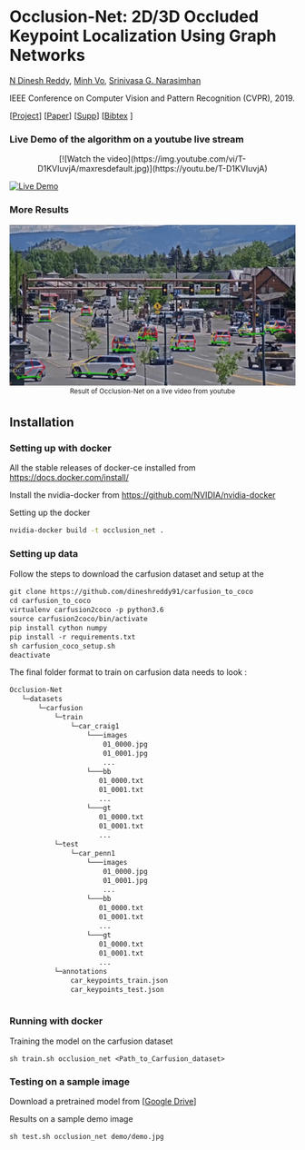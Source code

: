 Occlusion-Net: 2D/3D Occluded Keypoint Localization Using Graph Networks 
======================

[N Dinesh Reddy](http://cs.cmu.edu/~dnarapur), [Minh Vo](http://cs.cmu.edu/~mvo), [Srinivasa G. Narasimhan](http://www.cs.cmu.edu/~srinivas/)

IEEE Conference on Computer Vision and Pattern Recognition (CVPR), 2019. 

[[Project](http://www.cs.cmu.edu/~ILIM/projects/IM/CarFusion/cvpr2019/index.html)] [[Paper](http://www.cs.cmu.edu/~ILIM/publications/PDFs/RVN-CVPR19.pdf)] [[Supp](http://www.cs.cmu.edu/~ILIM/projects/IM/CarFusion/pdf/occlusion_net_supp.pdf)] [[Bibtex](http://www.cs.cmu.edu/~ILIM/projects/IM/CarFusion/occlusion_net.bib) ]

### Live Demo of the algorithm on a youtube live stream

<p align="center">
[![Watch the video](https://img.youtube.com/vi/T-D1KVIuvjA/maxresdefault.jpg)](https://youtu.be/T-D1KVIuvjA)

[![Live Demo](http://img.youtube.com/vi/1EiC9bvVGnk/0.jpg)](https://www.youtube.com/embed/v3dcMKbw_wI "Click to play the live Demo")
</p>

### More Results
<p align="center">
    <img src="data/demo1.gif", width="600">
    <br>
    <sup>Result of Occlusion-Net on a live video from youtube</sup>
</p>

## Installation

### Setting up with docker

All the stable releases of docker-ce installed from https://docs.docker.com/install/

Install the nvidia-docker from https://github.com/NVIDIA/nvidia-docker

Setting up the docker

```bash
nvidia-docker build -t occlusion_net .
```

### Setting up data
Follow the steps to download the carfusion dataset and setup at the 
```
git clone https://github.com/dineshreddy91/carfusion_to_coco
cd carfusion_to_coco
virtualenv carfusion2coco -p python3.6
source carfusion2coco/bin/activate
pip install cython numpy
pip install -r requirements.txt
sh carfusion_coco_setup.sh
deactivate
```

The final folder format to train on carfusion data needs to look :

 ```text
Occlusion-Net
    └─datasets
        └─carfusion
            └─train
                └─car_craig1
                    └───images
                        01_0000.jpg
                        01_0001.jpg
                        ...   
                    └───bb
                       01_0000.txt
                       01_0001.txt
                       ...
                    └───gt
                       01_0000.txt   
                       01_0001.txt
                       ...
            └─test
                └─car_penn1
                    └───images
                        01_0000.jpg
                        01_0001.jpg
                        ...   
                    └───bb
                       01_0000.txt
                       01_0001.txt
                       ...
                    └───gt
                       01_0000.txt   
                       01_0001.txt
                       ...
            └─annotations
                car_keypoints_train.json
                car_keypoints_test.json
                
```


### Running with docker

Training the model on the carfusion dataset 

```
sh train.sh occlusion_net <Path_to_Carfusion_dataset>
``` 


### Testing on a sample image
Download a pretrained model from  [[Google Drive](https://drive.google.com/open?id=1EUmhzeuMUnv5whv0ZmmOHTbtUiWdeDly)]

Results on a sample demo image

```
sh test.sh occlusion_net demo/demo.jpg
```





